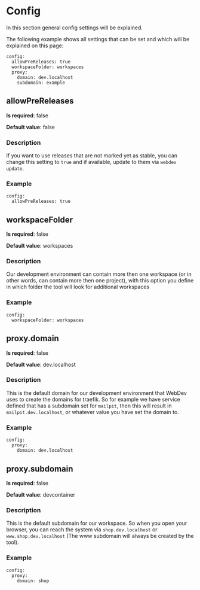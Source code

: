 # Config

In this section general config settings will be explained.

The following example shows all settings that can be set and which will be explained on this page:

```yaml:line-numbers {1}
config:
  allowPreReleases: true
  workspaceFolder: workspaces
  proxy:
    domain: dev.localhost
    subdomain: example
```

## allowPreReleases

**Is required**: false

**Default value**: false

### Description
If you want to use releases that are not marked yet as stable, you can change this setting to `true` and if available, update to them via `webdev update`.

### Example
```yaml:line-numbers {1}
config:
  allowPreReleases: true
```

## workspaceFolder

**Is required**: false

**Default value**: workspaces

### Description
Our development environment can contain more then one workspace (or in other words, can contain more then one project), with this option you define in which folder the tool will look for additional workspaces

### Example
```yaml:line-numbers {1}
config:
  workspaceFolder: workspaces
```

## proxy.domain

**Is required**: false

**Default value**: dev.localhost

### Description
This is the default domain for our development environment that WebDev uses to create the domains for traefik. So for example we have service defined that has a subdomain set for `mailpit`, then this will result in `mailpit.dev.localhost`, or whatever value you have set the domain to.

### Example
```yaml:line-numbers {1}
config:
  proxy:
    domain: dev.localhost
```

## proxy.subdomain

**Is required**: false

**Default value**: devcontainer

### Description
This is the default subdomain for our workspace. So when you open your browser, you can reach the system via `shop.dev.localhost` or `www.shop.dev.localhost` (The www subdomain will always be created by the tool).

### Example
```yaml:line-numbers {1}
config:
  proxy:
    domain: shop
```